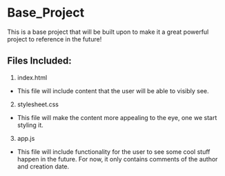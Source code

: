 # Base_Project
This is a base project that will be built upon to make it a great powerful project to reference in the future!

## Files Included:
1. index.html
  * This file will include content that the user will be able to visibly see.
2. stylesheet.css
  * This file will make the content more appealing to the eye, one we start styling it.
3. app.js
  * This file will include functionality for the user to see some cool stuff happen in the future.  For now, it only contains comments of the author and creation date.
